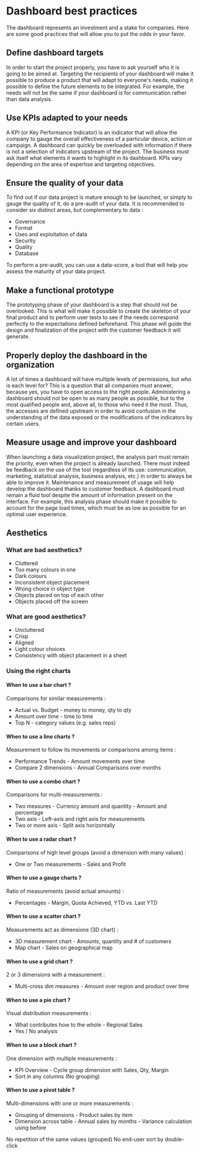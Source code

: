 # Dashboard best practices

The dashboard represents an investment and a stake for companies. Here are some good practices that will allow you to put the odds in your favor.

## Define dashboard targets

In order to start the project properly, you have to ask yourself who it is going to be aimed at. Targeting the recipients of your dashboard will make it possible to produce a product that will adapt to everyone's needs, making it possible to define the future elements to be integrated. For example, the needs will not be the same if your dashboard is for communication rather than data analysis.

## Use KPIs adapted to your needs

A KPI (or Key Performance Indicator) is an indicator that will allow the company to gauge the overall effectiveness of a particular device, action or campaign. A dashboard can quickly be overloaded with information if there is not a selection of indicators upstream of the project. The business must ask itself what elements it wants to highlight in its dashboard. KPIs vary depending on the area of expertise and targeting objectives.

## Ensure the quality of your data

To find out if our data project is mature enough to be launched, or simply to gauge the quality of it, do a pre-audit of your data. It is recommended to consider six distinct areas, but complementary to data : 
* Governance
* Format
* Uses and exploitation of data
* Security
* Quality 
* Database

To perform a pre-audit, you can use a data-score, a tool that will help you assess the maturity of your data project.

## Make a functional prototype

The prototyping phase of your dashboard is a step that should not be overlooked. This is what will make it possible to create the skeleton of your final product and to perform user tests to see if the needs correspond perfectly to the expectations defined beforehand. This phase will guide the design and finalization of the project with the customer feedback it will generate.

## Properly deploy the dashboard in the organization

A lot of times a dashboard will have multiple levels of permissions, but who is each level for? This is a question that all companies must answer, because yes, you have to open access to the right people. Administering a dashboard should not be open to as many people as possible, but to the most qualified people and, above all, to those who need it the most. Thus, the accesses are defined upstream in order to avoid confusion in the understanding of the data exposed or the modifications of the indicators by certain users.

## Measure usage and improve your dashboard

When launching a data visualization project, the analysis part must remain the priority, even when the project is already launched. There must indeed be feedback on the use of the tool (regardless of its use: communication, marketing, statistical analysis, business analysis, etc.) in order to always be able to improve it. Maintenance and measurement of usage will help develop the dashboard thanks to customer feedback. A dashboard must remain a fluid tool despite the amount of information present on the interface. For example, this analysis phase should make it possible to account for the page load times, which must be as low as possible for an optimal user experience.

## Aesthetics 

### What are bad aesthetics? 

* Cluttered 
* Too many colours in one 
* Dark colours 
* Inconsistent object placement 
* Wrong choice in object type 
* Objects placed on top of each other 
* Objects placed off the screen 

### What are good aesthetics? 

* Uncluttered 
* Crisp 
* Aligned 
* Light colour choices 
* Consistency with object placement in a sheet 

### Using the right charts

#### When to use a bar chart ?

Comparisons for similar measurements :
* Actual vs. Budget - money to money, qty to qty 
* Amount over time - time to time 
* Top N - category values (e.g. sales reps) 

#### When to use a line charts  ?

Measurement to follow its movements or comparisons among items :
* Performance Trends - Amount movements over time 
* Compare 2 dimensions - Annual Comparisons over months 

#### When to use a combo chart ?

Comparisons for multi-measurements :
* Two measures - Currency amount and quantity - Amount and percentage 
* Two axis - Left-axis and right axis for measurements 
* Two or more axis - Split axis horizontally 

#### When to use a radar chart ?

Comparisons of high level groups (avoid a dimension with many values) :
* One or Two measurements - Sales and Profit 
 
#### When to use a gauge charts  ?

Ratio of measurements (avoid actual amounts) :
* Percentages - Margin, Quota Achieved, YTD vs. Last YTD 
  
#### When to use a scatter chart ? 

Measurements act as dimensions (3D chart) :
* 3D measurement chart - Amounts, quantity and # of customers 
* Map chart - Sales on geographical map 

#### When to use a grid chart ?

2 or 3 dimensions with a measurement :
* Multi-cross dim measures - Amount over region and product over time 

#### When to use a pie chart ?

Visual distribution measurements :
* What contributes how to the whole - Regional Sales 
* Yes / No analysis 

#### When to use a block chart ?

One dimension with multiple measurements :
* KPI Overview - Cycle group dimension with Sales, Qty, Margin 
* Sort in any columns (No grouping) 

#### When to use a pivot table ?

Multi-dimensions with one or more measurements :
* Grouping of dimensions - Product sales by item 
* Dimension across table - Annual sales by months - Variance calculation using before
 
No repetition of the same values (grouped) 
No end-user sort by double-click